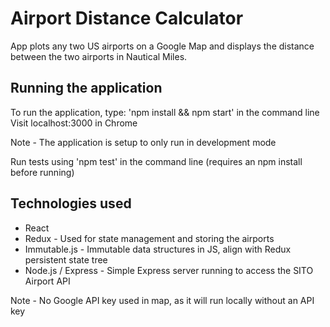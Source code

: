 # Airport Distance Calculator

App plots any two US airports on a Google Map and displays the distance between the two airports in Nautical Miles.

## Running the application

To run the application, type: 'npm install && npm start' in the command line
Visit localhost:3000 in Chrome

Note - The application is setup to only run in development mode

Run tests using 'npm test' in the command line (requires an npm install before running)

## Technologies used

- React
- Redux - Used for state management and storing the airports
- Immutable.js - Immutable data structures in JS, align with Redux persistent state tree
- Node.js / Express - Simple Express server running to access the SITO Airport API


Note - No Google API key used in map, as it will run locally without an API key
